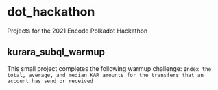 # dot_hackathon
Projects for the 2021 Encode Polkadot Hackathon

## kurara_subql_warmup
This small project completes the following warmup challenge: ```Index the total, average, and median KAR amounts for the transfers that an account has send or received```
